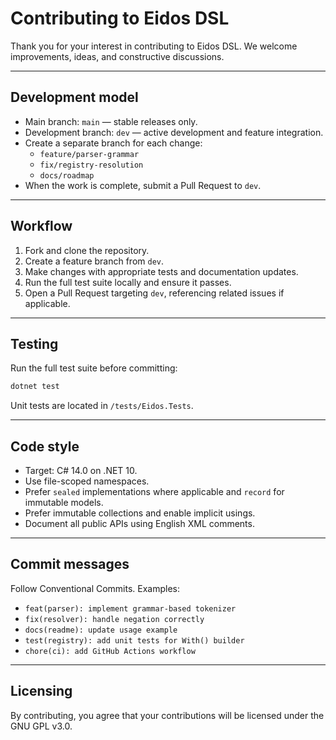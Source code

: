 # Contributing to Eidos DSL

Thank you for your interest in contributing to Eidos DSL. We welcome improvements, ideas, and constructive discussions.

---

## Development model

- Main branch: `main` — stable releases only.
- Development branch: `dev` — active development and feature integration.
- Create a separate branch for each change:
  - `feature/parser-grammar`
  - `fix/registry-resolution`
  - `docs/roadmap`
- When the work is complete, submit a Pull Request to `dev`.

---

## Workflow

1. Fork and clone the repository.
2. Create a feature branch from `dev`.
3. Make changes with appropriate tests and documentation updates.
4. Run the full test suite locally and ensure it passes.
5. Open a Pull Request targeting `dev`, referencing related issues if applicable.

---

## Testing

Run the full test suite before committing:
```bash
dotnet test
```

Unit tests are located in `/tests/Eidos.Tests`.

---

## Code style

- Target: C# 14.0 on .NET 10.
- Use file-scoped namespaces.
- Prefer `sealed` implementations where applicable and `record` for immutable models.
- Prefer immutable collections and enable implicit usings.
- Document all public APIs using English XML comments.

---

## Commit messages

Follow Conventional Commits. Examples:

- `feat(parser): implement grammar-based tokenizer`
- `fix(resolver): handle negation correctly`
- `docs(readme): update usage example`
- `test(registry): add unit tests for With() builder`
- `chore(ci): add GitHub Actions workflow`

---

## Licensing

By contributing, you agree that your contributions will be licensed under the GNU GPL v3.0.
